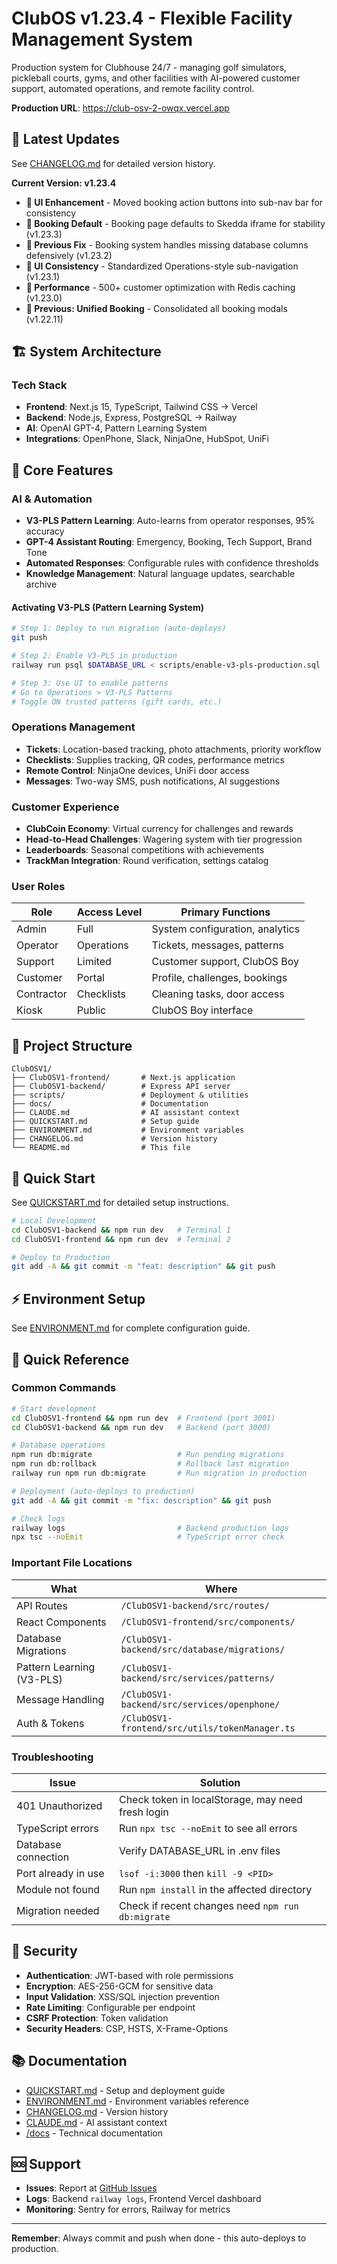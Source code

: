 # ClubOS v1.23.4 - Flexible Facility Management System

Production system for Clubhouse 24/7 - managing golf simulators, pickleball courts, gyms, and other facilities with AI-powered customer support, automated operations, and remote facility control.

**Production URL**: https://club-osv-2-owqx.vercel.app

## 🎯 Latest Updates

See [CHANGELOG.md](./CHANGELOG.md) for detailed version history.

**Current Version: v1.23.4**
- **🎨 UI Enhancement** - Moved booking action buttons into sub-nav bar for consistency
- **🔄 Booking Default** - Booking page defaults to Skedda iframe for stability (v1.23.3)
- **🚨 Previous Fix** - Booking system handles missing database columns defensively (v1.23.2)
- **🎨 UI Consistency** - Standardized Operations-style sub-navigation (v1.23.1)
- **🚀 Performance** - 500+ customer optimization with Redis caching (v1.23.0)
- **🔧 Previous: Unified Booking** - Consolidated all booking modals (v1.22.11)

## 🏗️ System Architecture

### Tech Stack
- **Frontend**: Next.js 15, TypeScript, Tailwind CSS → Vercel
- **Backend**: Node.js, Express, PostgreSQL → Railway
- **AI**: OpenAI GPT-4, Pattern Learning System
- **Integrations**: OpenPhone, Slack, NinjaOne, HubSpot, UniFi

## 🚀 Core Features

### AI & Automation
- **V3-PLS Pattern Learning**: Auto-learns from operator responses, 95% accuracy
- **GPT-4 Assistant Routing**: Emergency, Booking, Tech Support, Brand Tone
- **Automated Responses**: Configurable rules with confidence thresholds
- **Knowledge Management**: Natural language updates, searchable archive

#### Activating V3-PLS (Pattern Learning System)
```bash
# Step 1: Deploy to run migration (auto-deploys)
git push

# Step 2: Enable V3-PLS in production
railway run psql $DATABASE_URL < scripts/enable-v3-pls-production.sql

# Step 3: Use UI to enable patterns
# Go to Operations > V3-PLS Patterns
# Toggle ON trusted patterns (gift cards, etc.)
```

### Operations Management
- **Tickets**: Location-based tracking, photo attachments, priority workflow
- **Checklists**: Supplies tracking, QR codes, performance metrics
- **Remote Control**: NinjaOne devices, UniFi door access
- **Messages**: Two-way SMS, push notifications, AI suggestions

### Customer Experience
- **ClubCoin Economy**: Virtual currency for challenges and rewards
- **Head-to-Head Challenges**: Wagering system with tier progression
- **Leaderboards**: Seasonal competitions with achievements
- **TrackMan Integration**: Round verification, settings catalog

### User Roles
| Role | Access Level | Primary Functions |
|------|-------------|-------------------|
| Admin | Full | System configuration, analytics |
| Operator | Operations | Tickets, messages, patterns |
| Support | Limited | Customer support, ClubOS Boy |
| Customer | Portal | Profile, challenges, bookings |
| Contractor | Checklists | Cleaning tasks, door access |
| Kiosk | Public | ClubOS Boy interface |

## 📁 Project Structure

```
ClubOSV1/
├── ClubOSV1-frontend/       # Next.js application
├── ClubOSV1-backend/        # Express API server
├── scripts/                 # Deployment & utilities
├── docs/                    # Documentation
├── CLAUDE.md                # AI assistant context
├── QUICKSTART.md            # Setup guide
├── ENVIRONMENT.md           # Environment variables
├── CHANGELOG.md             # Version history
└── README.md                # This file
```

## 🚀 Quick Start

See [QUICKSTART.md](./QUICKSTART.md) for detailed setup instructions.

```bash
# Local Development
cd ClubOSV1-backend && npm run dev   # Terminal 1
cd ClubOSV1-frontend && npm run dev  # Terminal 2

# Deploy to Production
git add -A && git commit -m "feat: description" && git push
```

## ⚡ Environment Setup

See [ENVIRONMENT.md](./ENVIRONMENT.md) for complete configuration guide.

## 🔧 Quick Reference

### Common Commands
```bash
# Start development
cd ClubOSV1-frontend && npm run dev  # Frontend (port 3001)
cd ClubOSV1-backend && npm run dev   # Backend (port 3000)

# Database operations
npm run db:migrate                   # Run pending migrations
npm run db:rollback                  # Rollback last migration
railway run npm run db:migrate       # Run migration in production

# Deployment (auto-deploys to production)
git add -A && git commit -m "fix: description" && git push

# Check logs
railway logs                         # Backend production logs
npx tsc --noEmit                     # TypeScript error check
```

### Important File Locations
| What | Where |
|------|-------|
| API Routes | `/ClubOSV1-backend/src/routes/` |
| React Components | `/ClubOSV1-frontend/src/components/` |
| Database Migrations | `/ClubOSV1-backend/src/database/migrations/` |
| Pattern Learning (V3-PLS) | `/ClubOSV1-backend/src/services/patterns/` |
| Message Handling | `/ClubOSV1-backend/src/services/openphone/` |
| Auth & Tokens | `/ClubOSV1-frontend/src/utils/tokenManager.ts` |

### Troubleshooting
| Issue | Solution |
|-------|----------|
| 401 Unauthorized | Check token in localStorage, may need fresh login |
| TypeScript errors | Run `npx tsc --noEmit` to see all errors |
| Database connection | Verify DATABASE_URL in .env files |
| Port already in use | `lsof -i:3000` then `kill -9 <PID>` |
| Module not found | Run `npm install` in the affected directory |
| Migration needed | Check if recent changes need `npm run db:migrate` |

## 🔐 Security

- **Authentication**: JWT-based with role permissions
- **Encryption**: AES-256-GCM for sensitive data
- **Input Validation**: XSS/SQL injection prevention
- **Rate Limiting**: Configurable per endpoint
- **CSRF Protection**: Token validation
- **Security Headers**: CSP, HSTS, X-Frame-Options

## 📚 Documentation

- [QUICKSTART.md](./QUICKSTART.md) - Setup and deployment guide
- [ENVIRONMENT.md](./ENVIRONMENT.md) - Environment variables reference
- [CHANGELOG.md](./CHANGELOG.md) - Version history
- [CLAUDE.md](./CLAUDE.md) - AI assistant context
- [/docs](./docs/) - Technical documentation

## 🆘 Support

- **Issues**: Report at [GitHub Issues](https://github.com/anthropics/claude-code/issues)
- **Logs**: Backend `railway logs`, Frontend Vercel dashboard
- **Monitoring**: Sentry for errors, Railway for metrics

---

**Remember**: Always commit and push when done - this auto-deploys to production.